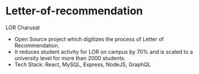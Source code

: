 # Letter-of-recommendation
LOR Charusat
- Open Source project which digitizes the process of Letter of Recommendation.
- It reduces student activity for LOR on campus by 70% and is scaled to a university
level for more than 2000 students.
- Tech Stack: React, MySQL, Express, NodeJS, GraphQL
 
